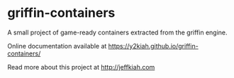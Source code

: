 # griffin-containers
A small project of game-ready containers extracted from the griffin engine.

Online documentation available at https://y2kiah.github.io/griffin-containers/

Read more about this project at http://jeffkiah.com

